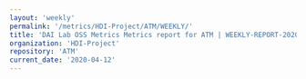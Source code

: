 ```yaml
---
layout: 'weekly'
permalink: '/metrics/HDI-Project/ATM/WEEKLY/'
title: 'DAI Lab OSS Metrics Metrics report for ATM | WEEKLY-REPORT-2020-04-12'
organization: 'HDI-Project'
repository: 'ATM'
current_date: '2020-04-12'
---
```

